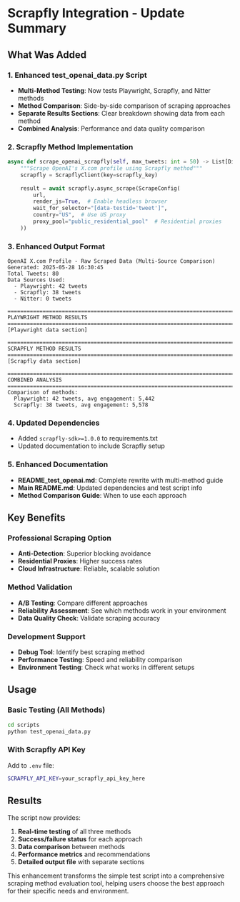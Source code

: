 # Scrapfly Integration - Update Summary

## What Was Added

### 1. **Enhanced test_openai_data.py Script**
- **Multi-Method Testing**: Now tests Playwright, Scrapfly, and Nitter methods
- **Method Comparison**: Side-by-side comparison of scraping approaches
- **Separate Results Sections**: Clear breakdown showing data from each method
- **Combined Analysis**: Performance and data quality comparison

### 2. **Scrapfly Method Implementation**
```python
async def scrape_openai_scrapfly(self, max_tweets: int = 50) -> List[Dict]:
    """Scrape OpenAI's X.com profile using Scrapfly method"""
    scrapfly = ScrapflyClient(key=scrapfly_key)
    
    result = await scrapfly.async_scrape(ScrapeConfig(
        url,
        render_js=True,  # Enable headless browser
        wait_for_selector="[data-testid='tweet']",
        country="US",  # Use US proxy
        proxy_pool="public_residential_pool"  # Residential proxies
    ))
```

### 3. **Enhanced Output Format**
```
OpenAI X.com Profile - Raw Scraped Data (Multi-Source Comparison)
Generated: 2025-05-28 16:30:45
Total Tweets: 80
Data Sources Used:
  - Playwright: 42 tweets
  - Scrapfly: 38 tweets
  - Nitter: 0 tweets

================================================================================
PLAYWRIGHT METHOD RESULTS
================================================================================
[Playwright data section]

================================================================================
SCRAPFLY METHOD RESULTS  
================================================================================
[Scrapfly data section]

================================================================================
COMBINED ANALYSIS
================================================================================
Comparison of methods:
  Playwright: 42 tweets, avg engagement: 5,442
  Scrapfly: 38 tweets, avg engagement: 5,578
```

### 4. **Updated Dependencies**
- Added `scrapfly-sdk>=1.0.0` to requirements.txt
- Updated documentation to include Scrapfly setup

### 5. **Enhanced Documentation**
- **README_test_openai.md**: Complete rewrite with multi-method guide
- **Main README.md**: Updated dependencies and test script info
- **Method Comparison Guide**: When to use each approach

## Key Benefits

### **Professional Scraping Option**
- **Anti-Detection**: Superior blocking avoidance
- **Residential Proxies**: Higher success rates
- **Cloud Infrastructure**: Reliable, scalable solution

### **Method Validation**
- **A/B Testing**: Compare different approaches
- **Reliability Assessment**: See which methods work in your environment
- **Data Quality Check**: Validate scraping accuracy

### **Development Support**
- **Debug Tool**: Identify best scraping method
- **Performance Testing**: Speed and reliability comparison
- **Environment Testing**: Check what works in different setups

## Usage

### Basic Testing (All Methods)
```bash
cd scripts
python test_openai_data.py
```

### With Scrapfly API Key
Add to `.env` file:
```bash
SCRAPFLY_API_KEY=your_scrapfly_api_key_here
```

## Results
The script now provides:
1. **Real-time testing** of all three methods
2. **Success/failure status** for each approach
3. **Data comparison** between methods
4. **Performance metrics** and recommendations
5. **Detailed output file** with separate sections

This enhancement transforms the simple test script into a comprehensive scraping method evaluation tool, helping users choose the best approach for their specific needs and environment.
